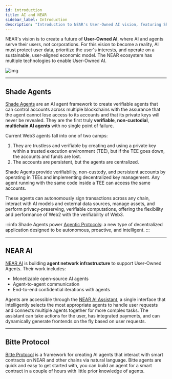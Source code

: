 ```yaml
---
id: introduction
title: AI and NEAR
sidebar_label: Introduction
description: "Introduction to NEAR's User-Owned AI vision, featuring Shade Agents, NEAR AI, and Bitte Protocol."
---
```


NEAR's vision is to create a future of **User-Owned AI**, where AI and agents serve their users, not corporations. For this vision to become a reality, AI must protect user data, prioritize the user's interests, and operate on a sustainable, user-aligned economic model. The NEAR ecosystem has multiple technologies to enable User-Owned AI.

![img](/docs/assets/welcome-pages/9.near-nodes.png)

---

## Shade Agents

[Shade Agents](./shade-agents/getting-started/introduction.md) are an AI agent framework to create verifiable agents that can control accounts across multiple blockchains with the assurance that the agent cannot lose access to its accounts and that its private keys will never be revealed. They are the first truly **verifiable**, **non-custodial**, **multichain AI agents** with no single point of failure.

Current Web3 agents fall into one of two camps:
1. They are trustless and verifiable by creating and using a private key within a trusted execution environment (TEE), but if the TEE goes down, the accounts and funds are lost.
2. The accounts are persistent, but the agents are centralized.

Shade Agents provide verifiability, non-custody, and persistent accounts by operating in TEEs and implementing decentralized key management. Any agent running with the same code inside a TEE can access the same accounts.

These agents can autonomously sign transactions across any chain, interact with AI models and external data sources, manage assets, and perform privacy-preserving, verifiable computations, offering the flexibility and performance of Web2 with the verifiability of Web3.


:::info
Shade Agents power [Agentic Protocols](./shade-agents/concepts/what-can-you-build#agentic-protocols): a new type of decentralized application designed to be autonomous, proactive, and intelligent.
:::

---

## NEAR AI

[NEAR AI](https://docs.near.ai/) is building **agent network infrastructure** to support User-Owned Agents. Their work includes:
- Monetizable open-source AI agents
- Agent-to-agent communication
- End-to-end confidential iterations with agents

Agents are accessible through the [NEAR AI Assistant](https://chat.near.ai/chat), a single interface that intelligently selects the most appropriate agents to handle user requests and connects multiple agents together for more complex tasks. The assistant can take actions for the user, has integrated payments, and can dynamically generate frontends on the fly based on user requests.

---

## Bitte Protocol

[Bitte Protocol](https://docs.bitte.ai/agents/build-agent) is a framework for creating AI agents that interact with smart contracts on NEAR and other chains via natural language. Bitte agents are quick and easy to get started with, you can build an agent for a smart contract in a couple of hours with little prior knowledge of agents. 
